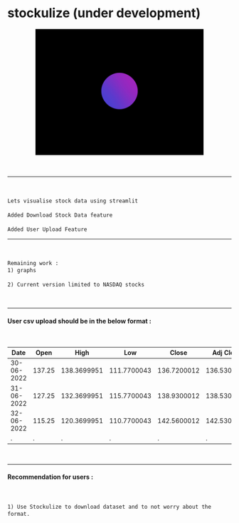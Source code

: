 # stockulize (under development)

<p align='center'>
<img src="stockulize.gif" width="75%" height="75%">
</p>

<br>
<hr>

<br>

```
Lets visualise stock data using streamlit

Added Download Stock Data feature

Added User Upload Feature
```

<hr>
<br>





```
Remaining work : 
1) graphs

2) Current version limited to NASDAQ stocks 
```
<br>
<hr>

#### User csv upload should be in the below format :
<br>

| Date     | Open   | High        | Low         | Close       | Adj Close   | Volume   |
| -------- | ------ | ----------- | ----------- | ----------- | ----------- | -------- |
30-06-2022 | 137.25 | 138.3699951 | 111.7700043 | 136.7200012 | 136.5303497 | 98964500 |
31-06-2022 | 127.25 | 132.3699951 | 115.7700043 | 138.9300012 | 138.5303497 | 71051600 |
32-06-2022 | 115.25 | 120.3699951 | 110.7700043 | 142.5600012 | 142.5303497 | 73353800 |
| . | . | . | . | . | . | . |

<br>
<hr>

#### Recommendation for users : 
<br>

```
1) Use Stockulize to download dataset and to not worry about the format.

```



